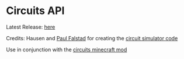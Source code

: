 # Circuits API

Latest Release: [here]("")

Credits: Hausen and [Paul Falstad]("http://www.falstad.com/mathphysics.html") for creating the [circuit simulator code]("https://github.com/hausen/circuit-simulator")

Use in conjunction with the [circuits minecraft mod]("https://github.com/kpzip/CircuitsMod")
